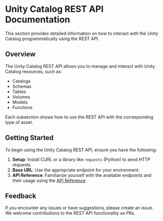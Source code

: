 # Unity Catalog REST API Documentation

This section provides detailed information on how to interact with the Unity Catalog programmatically using the REST API.

## Overview

The Unity Catalog REST API allows you to manage and interact with Unity Catalog resources, such as:

- Catalogs
- Schemas
- Tables
- Volumes
- Models
- Functions

Each subsection shows how to use the REST API with the corresponding type of asset.

## Getting Started

To begin using the Unity Catalog REST API, ensure you have the following:

1. **Setup**: Install CURL or a library like `requests` (Python) to send HTTP requests.
2. **Base URL**: Use the appropriate endpoint for your environment.
3. **API Reference**: Familiarize yourself with the available endpoints and their usage using the [API Reference](https://github.com/unitycatalog/unitycatalog/tree/main/api)

## Feedback

If you encounter any issues or have suggestions, please create an issue.
We welcome contributions to the REST API functionality as PRs.
